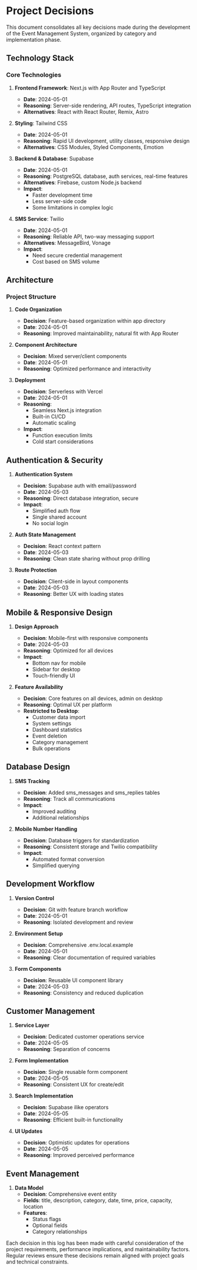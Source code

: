 # Project Decisions

This document consolidates all key decisions made during the development of the Event Management System, organized by category and implementation phase.

## Technology Stack

### Core Technologies
1. **Frontend Framework**: Next.js with App Router and TypeScript
   - **Date**: 2024-05-01
   - **Reasoning**: Server-side rendering, API routes, TypeScript integration
   - **Alternatives**: React with React Router, Remix, Astro

2. **Styling**: Tailwind CSS
   - **Date**: 2024-05-01
   - **Reasoning**: Rapid UI development, utility classes, responsive design
   - **Alternatives**: CSS Modules, Styled Components, Emotion

3. **Backend & Database**: Supabase
   - **Date**: 2024-05-01
   - **Reasoning**: PostgreSQL database, auth services, real-time features
   - **Alternatives**: Firebase, custom Node.js backend
   - **Impact**: 
     - Faster development time
     - Less server-side code
     - Some limitations in complex logic

4. **SMS Service**: Twilio
   - **Date**: 2024-05-01
   - **Reasoning**: Reliable API, two-way messaging support
   - **Alternatives**: MessageBird, Vonage
   - **Impact**:
     - Need secure credential management
     - Cost based on SMS volume

## Architecture

### Project Structure
1. **Code Organization**
   - **Decision**: Feature-based organization within app directory
   - **Date**: 2024-05-01
   - **Reasoning**: Improved maintainability, natural fit with App Router

2. **Component Architecture**
   - **Decision**: Mixed server/client components
   - **Date**: 2024-05-01
   - **Reasoning**: Optimized performance and interactivity

3. **Deployment**
   - **Decision**: Serverless with Vercel
   - **Date**: 2024-05-01
   - **Reasoning**: 
     - Seamless Next.js integration
     - Built-in CI/CD
     - Automatic scaling
   - **Impact**:
     - Function execution limits
     - Cold start considerations

## Authentication & Security

1. **Authentication System**
   - **Decision**: Supabase auth with email/password
   - **Date**: 2024-05-03
   - **Reasoning**: Direct database integration, secure
   - **Impact**:
     - Simplified auth flow
     - Single shared account
     - No social login

2. **Auth State Management**
   - **Decision**: React context pattern
   - **Date**: 2024-05-03
   - **Reasoning**: Clean state sharing without prop drilling

3. **Route Protection**
   - **Decision**: Client-side in layout components
   - **Date**: 2024-05-03
   - **Reasoning**: Better UX with loading states

## Mobile & Responsive Design

1. **Design Approach**
   - **Decision**: Mobile-first with responsive components
   - **Date**: 2024-05-03
   - **Reasoning**: Optimized for all devices
   - **Impact**:
     - Bottom nav for mobile
     - Sidebar for desktop
     - Touch-friendly UI

2. **Feature Availability**
   - **Decision**: Core features on all devices, admin on desktop
   - **Reasoning**: Optimal UX per platform
   - **Restricted to Desktop**:
     - Customer data import
     - System settings
     - Dashboard statistics
     - Event deletion
     - Category management
     - Bulk operations

## Database Design

1. **SMS Tracking**
   - **Decision**: Added sms_messages and sms_replies tables
   - **Reasoning**: Track all communications
   - **Impact**:
     - Improved auditing
     - Additional relationships

2. **Mobile Number Handling**
   - **Decision**: Database triggers for standardization
   - **Reasoning**: Consistent storage and Twilio compatibility
   - **Impact**:
     - Automated format conversion
     - Simplified querying

## Development Workflow

1. **Version Control**
   - **Decision**: Git with feature branch workflow
   - **Date**: 2024-05-01
   - **Reasoning**: Isolated development and review

2. **Environment Setup**
   - **Decision**: Comprehensive .env.local.example
   - **Date**: 2024-05-01
   - **Reasoning**: Clear documentation of required variables

3. **Form Components**
   - **Decision**: Reusable UI component library
   - **Date**: 2024-05-03
   - **Reasoning**: Consistency and reduced duplication

## Customer Management

1. **Service Layer**
   - **Decision**: Dedicated customer operations service
   - **Date**: 2024-05-05
   - **Reasoning**: Separation of concerns

2. **Form Implementation**
   - **Decision**: Single reusable form component
   - **Date**: 2024-05-05
   - **Reasoning**: Consistent UX for create/edit

3. **Search Implementation**
   - **Decision**: Supabase ilike operators
   - **Date**: 2024-05-05
   - **Reasoning**: Efficient built-in functionality

4. **UI Updates**
   - **Decision**: Optimistic updates for operations
   - **Date**: 2024-05-05
   - **Reasoning**: Improved perceived performance

## Event Management

1. **Data Model**
   - **Decision**: Comprehensive event entity
   - **Fields**: title, description, category, date, time, price, capacity, location
   - **Features**: 
     - Status flags
     - Optional fields
     - Category relationships

Each decision in this log has been made with careful consideration of the project requirements, performance implications, and maintainability factors. Regular reviews ensure these decisions remain aligned with project goals and technical constraints. 